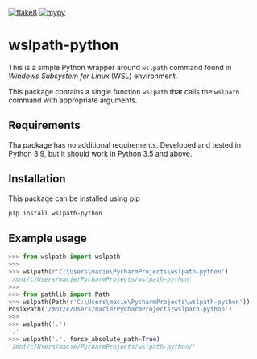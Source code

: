 [![flake8](https://github.com/LoGosX/wslpath-python/actions/workflows/flake8.yml/badge.svg)](https://github.com/LoGosX/wslpath-python/actions/workflows/flake8.yml) [![mypy](https://github.com/LoGosX/wslpath-python/actions/workflows/mypy.yml/badge.svg)](https://github.com/LoGosX/wslpath-python/actions/workflows/mypy.yml)
# wslpath-python

This is a simple Python wrapper around `wslpath` command found in *Windows Subsystem for Linux* (WSL) environment.

This package contains a single function `wslpath` that calls the `wslpath` command with appropriate arguments.

## Requirements
Tha package has no additional requirements. Developed and tested in Python 3.9, but it should work in Python 3.5 and above.



## Installation
This package can be installed using pip
```bash
pip install wslpath-python
```


## Example usage
```python
>>> from wslpath import wslpath
>>>
>>> wslpath(r'C:\Users\macie\PycharmProjects\wslpath-python')
'/mnt/c/Users/macie/PycharmProjects/wslpath-python'
>>>
>>> from pathlib import Path
>>> wslpath(Path(r'C:\Users\macie\PycharmProjects\wslpath-python'))
PosixPath('/mnt/c/Users/macie/PycharmProjects/wslpath-python')
>>>
>>> wslpath('.')
'.'
>>> wslpath('.', force_absolute_path=True)
'/mnt/c/Users/macie/PycharmProjects/wslpath-python/'
```
